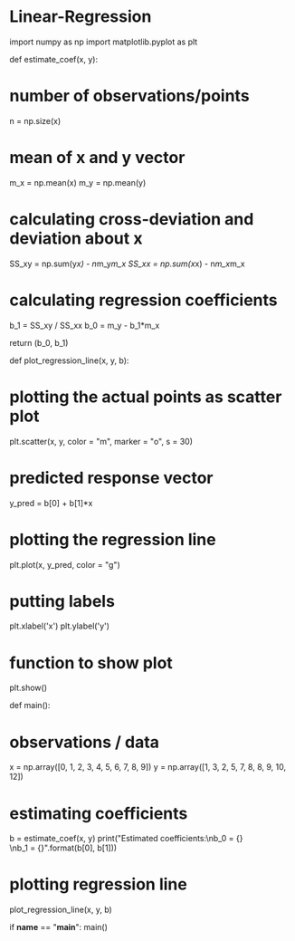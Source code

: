 # Linear-Regression
import numpy as np
import matplotlib.pyplot as plt

def estimate_coef(x, y):
  # number of observations/points
  n = np.size(x)

  # mean of x and y vector
  m_x = np.mean(x)
  m_y = np.mean(y)

  # calculating cross-deviation and deviation about x
  SS_xy = np.sum(y*x) - n*m_y*m_x
  SS_xx = np.sum(x*x) - n*m_x*m_x

  # calculating regression coefficients
  b_1 = SS_xy / SS_xx
  b_0 = m_y - b_1*m_x

  return (b_0, b_1)

def plot_regression_line(x, y, b):
  # plotting the actual points as scatter plot
  plt.scatter(x, y, color = "m",
      marker = "o", s = 30)

  # predicted response vector
  y_pred = b[0] + b[1]*x

  # plotting the regression line
  plt.plot(x, y_pred, color = "g")

  # putting labels
  plt.xlabel('x')
  plt.ylabel('y')

  # function to show plot
  plt.show()

def main():
  # observations / data
  x = np.array([0, 1, 2, 3, 4, 5, 6, 7, 8, 9])
  y = np.array([1, 3, 2, 5, 7, 8, 8, 9, 10, 12])

  # estimating coefficients
  b = estimate_coef(x, y)
  print("Estimated coefficients:\nb_0 = {} \
    \nb_1 = {}".format(b[0], b[1]))

  # plotting regression line
  plot_regression_line(x, y, b)

if __name__ == "__main__":
  main()
